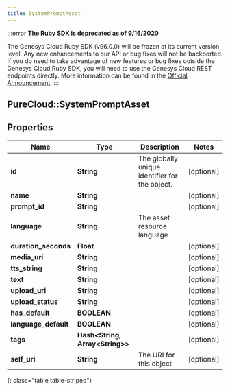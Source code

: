 ```yaml
---
title: SystemPromptAsset
---
```


:::error
**The Ruby SDK is deprecated as of 9/16/2020**

The Genesys Cloud Ruby SDK (v96.0.0) will be frozen at its current version level. Any new enhancements to our API or bug fixes will not be backported. If you do need to take advantage of new features or bug fixes outside the Genesys Cloud Ruby SDK, you will need to use the Genesys Cloud REST endpoints directly. More information can be found in the [Official Announcement](https://developer.mypurecloud.com/forum/t/announcement-genesys-cloud-ruby-sdk-end-of-life/8850).
:::


## PureCloud::SystemPromptAsset

## Properties

|Name | Type | Description | Notes|
|------------ | ------------- | ------------- | -------------|
| **id** | **String** | The globally unique identifier for the object. | [optional] |
| **name** | **String** |  | [optional] |
| **prompt_id** | **String** |  | [optional] |
| **language** | **String** | The asset resource language | |
| **duration_seconds** | **Float** |  | [optional] |
| **media_uri** | **String** |  | [optional] |
| **tts_string** | **String** |  | [optional] |
| **text** | **String** |  | [optional] |
| **upload_uri** | **String** |  | [optional] |
| **upload_status** | **String** |  | [optional] |
| **has_default** | **BOOLEAN** |  | [optional] |
| **language_default** | **BOOLEAN** |  | [optional] |
| **tags** | **Hash&lt;String, Array&lt;String&gt;&gt;** |  | [optional] |
| **self_uri** | **String** | The URI for this object | [optional] |
{: class="table table-striped"}


